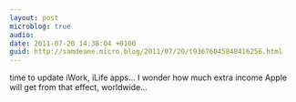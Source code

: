 ```yaml
---
layout: post
microblog: true
audio: 
date: 2011-07-20 14:38:04 +0100
guid: http://samdeane.micro.blog/2011/07/20/t93676045848416256.html
---
```

time to update iWork, iLife apps… I wonder how much extra income Apple will get from that effect, worldwide...
